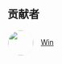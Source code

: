 
## 贡献者

<div>
  <img  style='width:50px;border-radius: 9999px;vertical-align: middle;margin-right: 10px;border: 1px ghostwhite solid;' src="https://avatars.githubusercontent.com/u/78008994?v=4"/>
  <a href="https://github.com/ITAurora">Win</a>
</div>